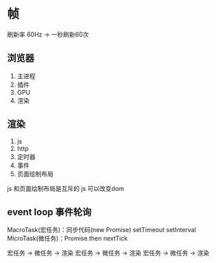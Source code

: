 # 帧

刷新率 60Hz -> 一秒刷新60次

## 浏览器

1. 主进程
2. 插件
3. GPU
4. 渲染

## 渲染

1. js
2. http
3. 定时器
4. 事件
5. 页面绘制布局

js 和页面绘制布局是互斥的
js 可以改变dom

## event loop 事件轮询

MacroTask(宏任务)：同步代码(new Promise) setTimeout setInterval
MicroTask(微任务)：Promise.then nextTick

宏任务 -> 微任务 -> 渲染   宏任务 -> 微任务 -> 渲染   宏任务 -> 微任务 -> 渲染
